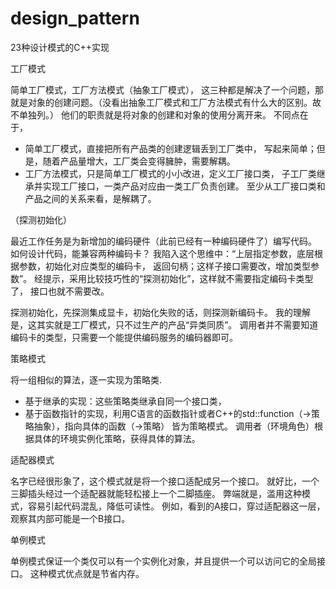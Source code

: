 # design_pattern
23种设计模式的C++实现

工厂模式

简单工厂模式，工厂方法模式（抽象工厂模式），
这三种都是解决了一个问题，那就是对象的创建问题。（没看出抽象工厂模式和工厂方法模式有什么大的区别。故不单独列。）
他们的职责就是将对象的创建和对象的使用分离开来。
不同点在于，
- 简单工厂模式，直接把所有产品类的创建逻辑丢到工厂类中，
写起来简单；但是，随着产品量增大，工厂类会变得臃肿，需要解耦。
- 工厂方法模式，只是简单工厂模式的小小改进，定义工厂接口类，
子工厂类继承并实现工厂接口，一类产品对应由一类工厂负责创建。
至少从工厂接口类和产品之间的关系来看，是解耦了。

（探测初始化）

最近工作任务是为新增加的编码硬件（此前已经有一种编码硬件了）编写代码。
如何设计代码，能兼容两种编码卡？
我陷入这个思维中：“上层指定参数，底层根据参数，初始化对应类型的编码卡，
返回句柄；这样子接口需要改，增加类型参数”。
经提示，采用比较技巧性的“探测初始化”，这样就不需要指定编码卡类型了，
接口也就不需要改。

探测初始化，先探测集成显卡，初始化失败的话，则探测新编码卡。
我的理解是，这其实就是工厂模式，只不过生产的产品“异类同质”。
调用者并不需要知道编码卡的类型，只需要一个能提供编码服务的编码器即可。

策略模式

将一组相似的算法，逐一实现为策略类.
- 基于继承的实现：这些策略类继承自同一个接口类，
- 基于函数指针的实现，利用C语言的函数指针或者C++的std::function（->策略抽象），指向具体的函数（->策略）
皆为策略模式。
调用者（环境角色）根据具体的环境实例化策略，获得具体的算法。

适配器模式

名字已经很形象了，这个模式就是将一个接口适配成另一个接口。
就好比，一个三脚插头经过一个适配器就能轻松接上一个二脚插座。
弊端就是，滥用这种模式，容易引起代码混乱，降低可读性。
例如，看到的A接口，穿过适配器这一层，观察其内部可能是一个B接口。

单例模式

单例模式保证一个类仅可以有一个实例化对象，并且提供一个可以访问它的全局接口。
这种模式优点就是节省内存。